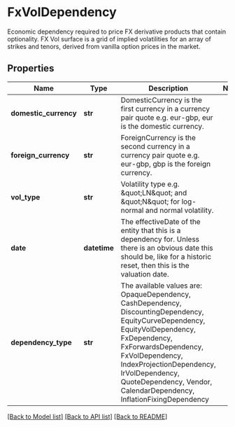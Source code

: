# FxVolDependency

Economic dependency required to price FX derivative products that contain optionality.  FX Vol surface is a grid of implied volatilities for an array of strikes and tenors,  derived from vanilla option prices in the market.

## Properties
Name | Type | Description | Notes
------------ | ------------- | ------------- | -------------
**domestic_currency** | **str** | DomesticCurrency is the first currency in a currency pair quote e.g. eur-gbp, eur is the domestic currency. | 
**foreign_currency** | **str** | ForeignCurrency is the second currency in a currency pair quote e.g. eur-gbp, gbp is the foreign currency. | 
**vol_type** | **str** | Volatility type e.g. \&quot;LN\&quot; and \&quot;N\&quot; for log-normal and normal volatility. | 
**date** | **datetime** | The effectiveDate of the entity that this is a dependency for.  Unless there is an obvious date this should be, like for a historic reset, then this is the valuation date. | 
**dependency_type** | **str** | The available values are: OpaqueDependency, CashDependency, DiscountingDependency, EquityCurveDependency, EquityVolDependency, FxDependency, FxForwardsDependency, FxVolDependency, IndexProjectionDependency, IrVolDependency, QuoteDependency, Vendor, CalendarDependency, InflationFixingDependency | 

[[Back to Model list]](../README.md#documentation-for-models) [[Back to API list]](../README.md#documentation-for-api-endpoints) [[Back to README]](../README.md)


